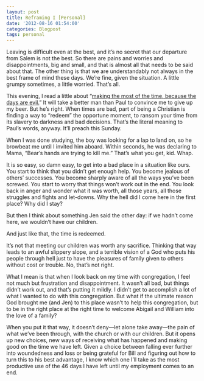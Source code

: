 ```yaml
---
layout: post
title: Reframing I [Personal]
date: '2012-08-16 01:54:00'
categories: Blogpost
tags: personal
---
```



Leaving is difficult even at the best, and it’s no secret that our departure from Salem is not the best. So there are pains and worries and disappointments, big and small, and that is almost all that needs to be said about that. The other thing is that we are understandably not always in the best frame of mind these days. We’re fine, given the situation. A little grumpy sometimes, a little worried. That’s all.

This evening, I read a little about “[making the most of the time, because the days are evil.](http://bible.oremus.org/?passage=Ephesians+5:15-20&vnum=yes&version=nrsv)” It will take a better man than Paul to convince me to give up my beer. But he’s right. When times are bad, part of being a Christian is finding a way to “redeem” the opportune moment, to ransom your time from its slavery to darkness and bad decisions. That’s the literal meaning to Paul’s words, anyway. It’ll preach this Sunday.

When I was done studying, the boy was looking for a lap to land on, so he browbeat me until I invited him aboard. Within seconds, he was declaring to Mama, “Bear’s hands are trying to kill me.” That’s what you get, kid. Whap.

It is so easy, so damn easy, to get into a bad place in a situation like ours. You start to think that you didn’t get enough help. You become jealous of others’ successes. You become sharply aware of all the ways you’ve been screwed. You start to worry that things won’t work out in the end. You look back in anger and wonder what it was worth, all those years, all those struggles and fights and let-downs. Why the hell did I come here in the first place? Why did I stay?

But then I think about something Jen said the other day: if we hadn’t come here, we wouldn’t have our children.

And just like that, the time is redeemed.

It’s not that meeting our children was worth any sacrifice. Thinking that way leads to an awful slippery slope, and a terrible vision of a God who puts his people through hell just to have the pleasures of family given to others without cost or trouble. No, that’s not right.

What I mean is that when I look back on my time with congregation, I feel not much but frustration and disappointment. It wasn’t all bad, but things didn’t work out, and that’s putting it mildly. I didn’t get to accomplish a lot of what I wanted to do with this congregation. But what if the ultimate reason God brought me (and Jen) to this place wasn’t to help this congregation, but to be in the right place at the right time to welcome Abigail and William into the love of a family?

When you put it that way, it doesn’t deny—let alone take away—the pain of what we’ve been through, with the church or with our children. But it opens up new choices, new ways of receiving what has happened and making good on the time we have left. Given a choice between falling ever further into woundedness and loss or being grateful for Bill and figuring out how to turn this to his best advantage, I know which one I’ll take as the most productive use of the 46 days I have left until my employment comes to an end.


